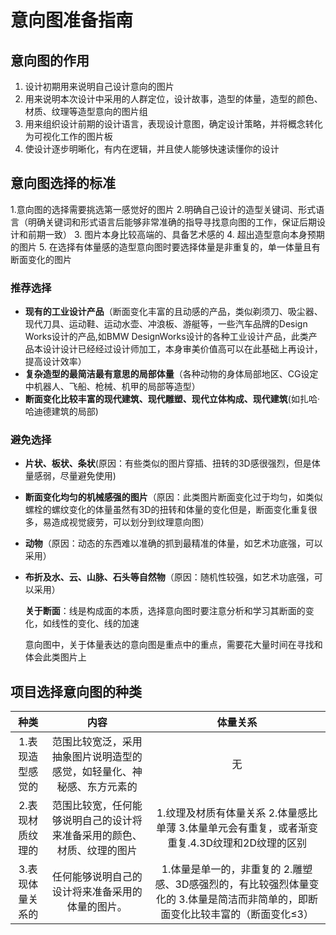 # 意向图准备指南

## 意向图的作用

1. 设计初期用来说明自己设计意向的图片 
2. 用来说明本次设计中采用的人群定位，设计故事，造型的体量，造型的颜色、材质、纹理等造型意向的图片组 
3. 用来组织设计前期的设计语言，表现设计意图，确定设计策略，并将概念转化为可视化工作的图片板 
4. 使设计逐步明晰化，有内在逻辑，并且使人能够快速读懂你的设计


## 意向图选择的标准 
1.意向图的选择需要挑选第一感觉好的图片
2.明确自己设计的造型关键词、形式语言（明确关键词和形式语言后能够非常准确的指导寻找意向图的工作，保证后期设计和前期一致）
3. 图片本身比较高端的、具备艺术感的
4. 超出造型意向本身预期的图片
5. 在选择有体量感的造型意向图时要选择体量是非重复的，单一体量且有断面变化的图片
### 推荐选择 
- **现有的工业设计产品**（断面变化丰富的且动感的产品，类似剃须刀、吸尘器、现代刀具、运动鞋、运动水壶、冲浪板、游艇等，一些汽车品牌的Design Works设计的产品,如BMW DesignWorks设计的各种工业设计产品，此类产品本设计设计已经经过设计师加工，本身审美价值高可以在此基础上再设计，提高设计效率）  
- **复杂造型的最简洁最有意思的局部体量**（各种动物的身体局部地区、CG设定中机器人、飞船、枪械、机甲的局部等造型） 
- **断面变化比较丰富的现代建筑、现代雕塑、现代立体构成、现代建筑**(如扎哈·哈迪德建筑的局部)
### 避免选择 

- **片状、板状、条状**(原因：有些类似的图片穿插、扭转的3D感很强烈，但是体量感弱，尽量避免使用) 

- **断面变化均匀的机械感强的图片**（原因：此类图片断面变化过于均匀，如类似螺栓的螺纹变化的体量虽然有3D的扭转和体量的变化但是，断面变化重复很多，易造成视觉疲劳，可以划分到纹理意向图）  

- **动物**（原因：动态的东西难以准确的抓到最精准的体量，如艺术功底强，可以采用）  

- **布折及水、云、山脉、石头等自然物**（原因：随机性较强，如艺术功底强，可以采用）

  **关于断面**：线是构成面的本质，选择意向图时要注意分析和学习其断面的变化，如线性的变化、线的加速

  意向图中，关于体量表达的意向图是重点中的重点，需要花大量时间在寻找和体会此类图片上

## 项目选择意向图的种类

|  **种类**   |               **内容**                |                 **体量关系**                 |
| :-------: | :---------------------------------: | :--------------------------------------: |
| 1.表现造型感觉的 | 范围比较宽泛，采用抽象图片说明造型的感觉，如轻量化、神秘感、东方元素的 |                    无                     |
| 2.表现材质纹理的 | 范围比较宽，任何能够说明自己的设计将来准备采用的颜色、材质、纹理的图片 | 1.纹理及材质有体量关系 2.体量感比单薄 3.体量单元会有重复，或者渐变重复.4.3D纹理和2D纹理的区别 |
| 3.表现体量关系的 |      任何能够说明自己的设计将来准备采用的体量的图片。       | 1.体量是单一的，非重复的 2.雕塑感、3D感强烈的，有比较强烈体量变化的 3.体量是简洁而非简单的，即断面变化比较丰富的（断面变化≤3） |

